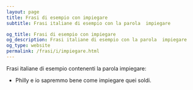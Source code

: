 ```yaml
---
layout: page
title: Frasi di esempio con impiegare 
subtitle: Frasi italiane di esempio con la parola  impiegare

og_title: Frasi di esempio con impiegare 
og_description: Frasi italiane di esempio con la parola  impiegare
og_type: website
permalink: /frasi/i/impiegare.html
---
```


Frasi italiane di esempio contenenti la parola impiegare:


- Philly e io sapremmo bene come impiegare quei soldi.
